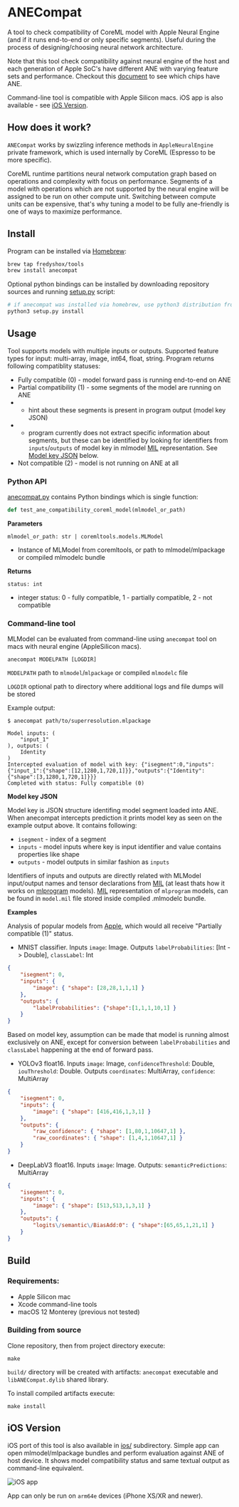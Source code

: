 # ANECompat

A tool to check compatibility of CoreML model with Apple Neural Engine (and if it runs end-to-end or only specific segments). Useful during the process of designing/choosing neural network architecture.

Note that this tool check compatibility against neural engine of the host and each generation of Apple SoC's have different ANE with varying feature sets and performance. Checkout this [document](https://github.com/hollance/neural-engine/blob/master/docs/supported-devices.md) to see which chips have ANE.

Command-line tool is compatible with Apple Silicon macs. iOS app is also available - see [iOS Version](#ios-version).

## How does it work?

`ANECompat` works by swizzling inference methods in `AppleNeuralEngine` private framework, which is used internally by CoreML (Espresso to be more specific).

CoreML runtime partitions neural network computation graph based on operations and complexity with focus on performance. Segments of a model with operations which are not supported by the neural engine will be assigned to be run on other compute unit. Switching between compute units can be expensive, that's why tuning a model to be fully ane-friendly is one of ways to maximize performance.  

## Install

Program can be installed via [Homebrew](https://brew.sh/):
```sh
brew tap fredyshox/tools
brew install anecompat
```

Optional python bindings can be installed by downloading repository sources and running [setup.py](./setup.py) script:
```sh
# if anecompat was installed via homebrew, use python3 distribution from there too
python3 setup.py install 
```

## Usage

Tool supports models with multiple inputs or outputs. Supported feature types for input: multi-array, image, int64, float, string. Program returns following compatiblity statuses:

* Fully compatible (0) - model forward pass is running end-to-end on ANE
* Partial compatibility (1) - some segments of the model are running on ANE 
* * hint about these segments is present in program output (model key JSON)
* * program currently does not extract specific information about segments, but these can be identified by looking for identifiers from `inputs`/`outputs` of model key in mlmodel [MIL](https://coremltools.readme.io/docs/model-intermediate-language) representation. See [Model key JSON](#command-line-tool) below.
* Not compatible (2) - model is not running on ANE at all

### Python API

[anecompat.py](./python/anecompat.py) contains Python bindings which is single function:

```python
def test_ane_compatibility_coreml_model(mlmodel_or_path)
```

**Parameters**

`mlmodel_or_path: str | coremltools.models.MLModel` 
* Instance of MLModel from coremltools, or path to mlmodel/mlpackage or compiled mlmodelc bundle

**Returns**

`status: int`
* integer status: 0 - fully compatible, 1 - partially compatible, 2 - not compatible

### Command-line tool

MLModel can be evaluated from command-line using `anecompat` tool on macs with neural engine (AppleSilicon macs).

```
anecompat MODELPATH [LOGDIR]
```

`MODELPATH` path to `mlmodel`/`mlpackage` or compiled `mlmodelc` file

`LOGDIR` optional path to directory where additional logs and file dumps will be stored

Example output:
```
$ anecompat path/to/superresolution.mlpackage

Model inputs: (
    "input_1"
), outputs: (
    Identity
)
Intercepted evaluation of model with key: {"isegment":0,"inputs":{"input_1":{"shape":[12,1280,1,720,1]}},"outputs":{"Identity":{"shape":[3,1280,1,720,1]}}}
Completed with status: Fully compatible (0)
```

**Model key JSON**

Model key is JSON structure identifing model segment loaded into ANE. When anecompat intercepts prediction it prints model key as seen on the example output above. It contains following:

* `isegment` - index of a segment
* `inputs` - model inputs where key is input identifier and value contains properties like shape
* `outputs` - model outputs in similar fashion as `inputs`

Identifiers of inputs and outputs are directly related with MLModel input/output names and tensor declarations from [MIL](https://coremltools.readme.io/docs/model-intermediate-language) (at least thats how it works on [mlprogram](https://coremltools.readme.io/docs/ml-programs) models). [MIL](https://coremltools.readme.io/docs/model-intermediate-language) representation of `mlprogram` models, can be found in `model.mil` file stored inside compiled .mlmodelc bundle.

**Examples**

Analysis of popular models from [Apple](https://developer.apple.com/machine-learning/models/), which would all receive "Partially compatible (1)" status.

* MNIST classifier. Inputs `image`: Image. Outputs `labelProbabilities`: [Int -> Double], `classLabel`: Int
```json
{ 
    "isegment": 0,
    "inputs": { 
        "image": { "shape": [28,28,1,1,1] } 
    },
    "outputs": { 
        "labelProbabilities": {"shape":[1,1,1,10,1] }
    } 
}
```
Based on model key, assumption can be made that model is running almost exclusively on ANE, except for conversion between `labelProbabilities` and `classLabel` happening at the end of forward pass.

* YOLOv3 float16. Inputs `image`: Image, `confidenceThreshold`: Double, `iouThreshold`: Double. Outputs `coordinates`: MultiArray, `confidence`: MultiArray
```json
{
    "isegment": 0,
    "inputs": {
        "image": { "shape": [416,416,1,3,1] } 
    },
    "outputs": { 
        "raw_confidence": { "shape": [1,80,1,10647,1] },
        "raw_coordinates": { "shape": [1,4,1,10647,1] }
    }
}
```

* DeepLabV3 float16. Inputs `image`: Image. Outputs: `semanticPredictions`: MultiArray
```json
{
    "isegment": 0,
    "inputs": {
        "image": { "shape": [513,513,1,3,1] }
    },
    "outputs": { 
        "logits\/semantic\/BiasAdd:0": { "shape":[65,65,1,21,1] }
    }
}
```
## Build

### Requirements:
* Apple Silicon mac
* Xcode command-line tools
* macOS 12 Monterey (previous not tested)

### Building from source

Clone repository, then from project directory execute:

```
make
```

`build/` directory will be created with artifacts: `anecompat` executable and `libANECompat.dylib` shared library.

To install compiled artifacts execute:

```
make install 
```

## iOS Version

iOS port of this tool is also available in [ios/](./ios) subdirectory. Simple app can open mlmodel/mlpackage bundles and perform evaluation against ANE of host device. It shows model compatibility status and same textual output as command-line equivalent.

![iOS app](images/ios-app.png)

App can only be run on `arm64e` devices (iPhone XS/XR and newer).